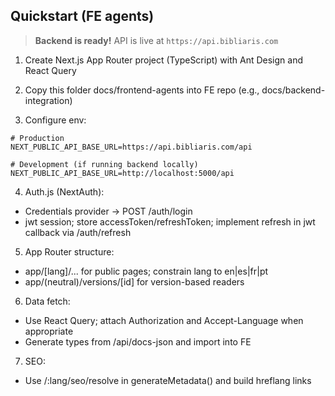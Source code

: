 ## Quickstart (FE agents)

> **Backend is ready!** API is live at `https://api.bibliaris.com`

1. Create Next.js App Router project (TypeScript) with Ant Design and React Query

2. Copy this folder docs/frontend-agents into FE repo (e.g., docs/backend-integration)

3. Configure env:

```env
# Production
NEXT_PUBLIC_API_BASE_URL=https://api.bibliaris.com/api

# Development (if running backend locally)
NEXT_PUBLIC_API_BASE_URL=http://localhost:5000/api
```

4. Auth.js (NextAuth):

- Credentials provider → POST /auth/login
- jwt session; store accessToken/refreshToken; implement refresh in jwt callback via /auth/refresh

5. App Router structure:

- app/[lang]/... for public pages; constrain lang to en|es|fr|pt
- app/(neutral)/versions/[id] for version-based readers

6. Data fetch:

- Use React Query; attach Authorization and Accept-Language when appropriate
- Generate types from /api/docs-json and import into FE

7. SEO:

- Use /:lang/seo/resolve in generateMetadata() and build hreflang links
